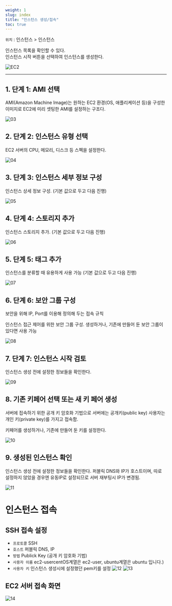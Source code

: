 ```yaml
---
weight: 1
slug: index
title: "인스턴스 생성/접속"
toc: true
---
```


`위치` : 인스턴스 > 인스턴스

인스턴스 목록을 확인할 수 있다.<br>인스턴스 시작 버튼을 선택하여 인스턴스를 생성한다.

![EC2](/docs/aws/ec2/instancecreate/02.png)

--- 

## 1. 단계 1: AMI 선택

AMI(Amazon Machine Image)는 원하는 EC2 환경(OS, 애플리케이션 등)을 구성한 이미지로
EC2에 미리 셋팅한 AMI를 설정하는 구조다.

![03](/docs/aws/ec2/instancecreate/03.png)


## 2. 단계 2: 인스턴스 유형 선택

EC2 서버의 CPU, 메모리, 디스크 등 스펙을 설정한다.

![04](/docs/aws/ec2/instancecreate/04.png)

## 3. 단계 3: 인스턴스 세부 정보 구성

인스턴스 상세 정보 구성.
(기본 값으로 두고 다음 진행)

![05](/docs/aws/ec2/instancecreate/05.png)

## 4. 단계 4: 스토리지 추가

인스턴스 스토리지 추가.
(기본 값으로 두고 다음 진행)

![06](/docs/aws/ec2/instancecreate/06.png)

## 5. 단계 5: 태그 추가

인스턴스를 분류할 때 유용하게 사용 가능
(기본 값으로 두고 다음 진행)

![07](/docs/aws/ec2/instancecreate/07.png)

## 6. 단계 6: 보안 그룹 구성

보안을 위해 IP, Port를 이용해 정의해 두는 접속 규칙

인스턴스 접근 제어를 위한 보안 그룹 구성.
생성하거나, 기존에 만들어 둔 보안 그룹이 있다면 사용 가능

![08](/docs/aws/ec2/instancecreate/08.png)


## 7. 단계 7: 인스턴스 시작 검토

인스턴스 생성 전에 설정한 정보들을 확인한다.

![09](/docs/aws/ec2/instancecreate/09.png)

## 8. 기존 키페어 선택 또는 새 키 페어 생성

서버에 접속하기 위한 공개 키 암호화 기법으로 서버에는 공개키(public key) 사용자는 개인 키(private key)를 가지고 접속함.

키페어를 생성하거나, 기존에 만들어 둔 키를 설정한다.

![10](/docs/aws/ec2/instancecreate/10.png)

## 9. 생성된 인스턴스 확인

인스턴스 생성 전에 설정한 정보들을 확인한다.
퍼블릭 DNS와 IP가 호스트이며, 따로 설정하지 않았을 경우엔 유동IP로 설정되므로 서버 재부팅시 IP가 변경됨.

![11](/docs/aws/ec2/instancecreate/11.png)

# 인스턴스 접속

## SSH 접속 설정
- `프로토콜` SSH
- `호스트` 퍼블릭 DNS, IP
- `방법` Publick Key (공개 키 암호화 기법)
- `사용자 이름` ec2-usercentOS계열은 ec2-user, ubuntu계열은 ubuntu 입니다.)
- `사용자 키` 인스턴스 생성시에 설정했던 pem키를 설정
![12](/docs/aws/ec2/instancecreate/12.png)
![13](/docs/aws/ec2/instancecreate/13.png)

## EC2 서버 접속 화면
![14](/docs/aws/ec2/instancecreate/14.png)